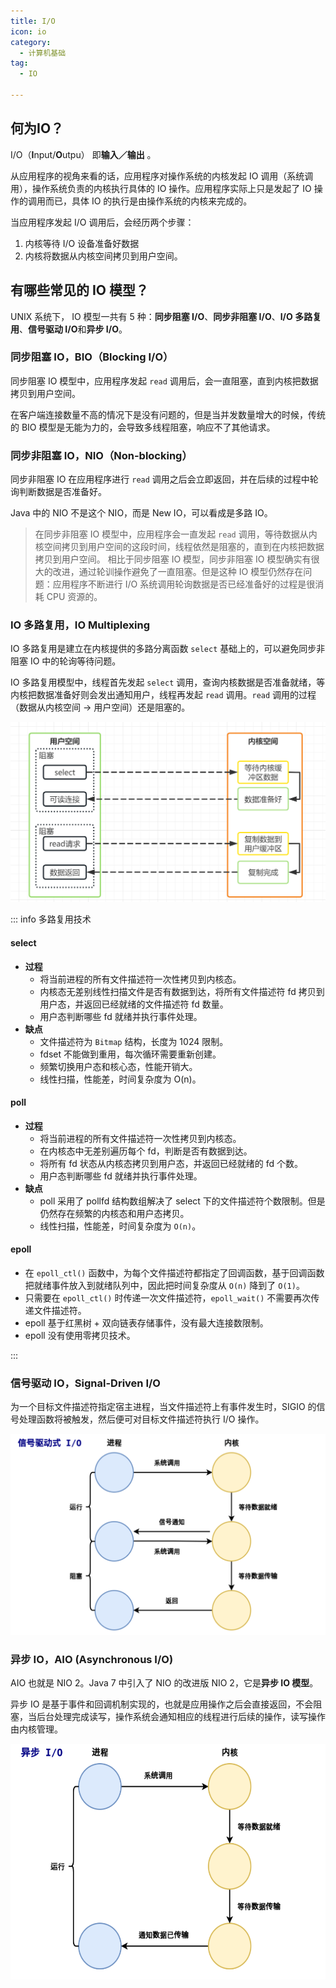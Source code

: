 ```yaml
---
title: I/O
icon: io
category:
  - 计算机基础
tag:
  - IO
  
---
```

## 何为IO？

I/O（**I**nput/**O**utpu） 即**输入／输出** 。

从应用程序的视角来看的话，应用程序对操作系统的内核发起 IO 调用（系统调用），操作系统负责的内核执行具体的 IO 操作。应用程序实际上只是发起了 IO 操作的调用而已，具体 IO 的执行是由操作系统的内核来完成的。

当应用程序发起 I/O 调用后，会经历两个步骤：

1. 内核等待 I/O 设备准备好数据
2. 内核将数据从内核空间拷贝到用户空间。

<!-- more -->

## 有哪些常见的 IO 模型？

UNIX 系统下， IO 模型一共有 5 种：**同步阻塞 I/O**、**同步非阻塞 I/O**、**I/O 多路复用**、**信号驱动 I/O**和**异步 I/O**。

### 同步阻塞 IO，BIO（Blocking I/O）

同步阻塞 IO 模型中，应用程序发起 `read` 调用后，会一直阻塞，直到内核把数据拷贝到用户空间。

在客户端连接数量不高的情况下是没有问题的，但是当并发数量增大的时候，传统的 BIO 模型是无能为力的，会导致多线程阻塞，响应不了其他请求。

### 同步非阻塞 IO，NIO（Non-blocking）

同步非阻塞 IO 在应用程序进行 `read` 调用之后会立即返回，并在后续的过程中轮询判断数据是否准备好。

Java 中的 NIO 不是这个 NIO，而是 New IO，可以看成是多路 IO。

> 在同步非阻塞 IO 模型中，应用程序会一直发起 `read` 调用，等待数据从内核空间拷贝到用户空间的这段时间，线程依然是阻塞的，直到在内核把数据拷贝到用户空间。
> 相比于同步阻塞 IO 模型，同步非阻塞 IO 模型确实有很大的改进，通过轮训操作避免了一直阻塞。但是这种 IO 模型仍然存在问题：应用程序不断进行 I/O 系统调用轮询数据是否已经准备好的过程是很消耗 CPU 资源的。

### IO 多路复用，IO Multiplexing

IO 多路复用是建立在内核提供的多路分离函数 `select` 基础上的，可以避免同步非阻塞 IO 中的轮询等待问题。

IO 多路复用模型中，线程首先发起 `select` 调用，查询内核数据是否准备就绪，等内核把数据准备好则会发出通知用户，线程再发起 `read` 调用。`read` 调用的过程（数据从内核空间 -> 用户空间）还是阻塞的。

![IO多路复用](/markdown/image-ioduolu.png)

::: info 多路复用技术

#### select
- **过程**
  - 将当前进程的所有文件描述符一次性拷贝到内核态。
  - 内核态无差别线性扫描文件是否有数据到达，将所有文件描述符 fd 拷贝到用户态，并返回已经就绪的文件描述符 fd 数量。
  - 用户态判断哪些 fd 就绪并执行事件处理。
- **缺点**
  - 文件描述符为 `Bitmap` 结构，长度为 1024 限制。
  - fdset 不能做到重用，每次循环需要重新创建。
  - 频繁切换用户态和核心态，性能开销大。
  - 线性扫描，性能差，时间复杂度为 O(n)。

#### poll
- **过程**
  - 将当前进程的所有文件描述符一次性拷贝到内核态。
  - 在内核态中无差别遍历每个 fd，判断是否有数据到达。
  - 将所有 fd 状态从内核态拷贝到用户态，并返回已经就绪的 fd 个数。
  - 用户态判断哪些 fd 就绪并执行事件处理。
- **缺点**
  - poll 采用了 pollfd 结构数组解决了 select 下的文件描述符个数限制。但是仍然存在频繁的内核态和用户态拷贝。
  - 线性扫描，性能差，时间复杂度为 `O(n)`。

#### epoll
- 在 `epoll_ctl()` 函数中，为每个文件描述符都指定了回调函数，基于回调函数把就绪事件放入到就绪队列中，因此把时间复杂度从 `O(n)` 降到了 `O(1)`。
- 只需要在 `epoll_ctl()` 时传递一次文件描述符，`epoll_wait()` 不需要再次传递文件描述符。
- epoll 基于红黑树 + 双向链表存储事件，没有最大连接数限制。
- epoll 没有使用零拷贝技术。

:::

### 信号驱动 IO，Signal-Driven I/O

为一个目标文件描述符指定宿主进程，当文件描述符上有事件发生时，SIGIO 的信号处理函数将被触发，然后便可对目标文件描述符执行 I/O 操作。

![SIGIO](/markdown/image-sigio.png)

### 异步 IO，AIO (Asynchronous I/O)

AIO 也就是 NIO 2。Java 7 中引入了 NIO 的改进版 NIO 2，它是**异步 IO 模型**。

异步 IO 是基于事件和回调机制实现的，也就是应用操作之后会直接返回，不会阻塞，当后台处理完成读写，操作系统会通知相应的线程进行后续的操作，读写操作由内核管理。

![AIO](/markdown/image-aio.png)
